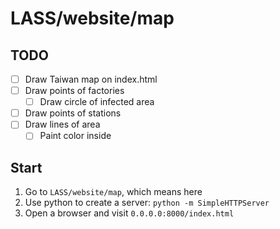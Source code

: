 # LASS/website/map

## TODO

- [ ] Draw Taiwan map on index.html
- [ ] Draw points of factories
    - [ ] Draw circle of infected area
- [ ] Draw points of stations
- [ ] Draw lines of area
    - [ ] Paint color inside

## Start

1. Go to `LASS/website/map`, which means here
2. Use python to create a server:
   `python -m SimpleHTTPServer`
3. Open a browser and visit `0.0.0.0:8000/index.html`

